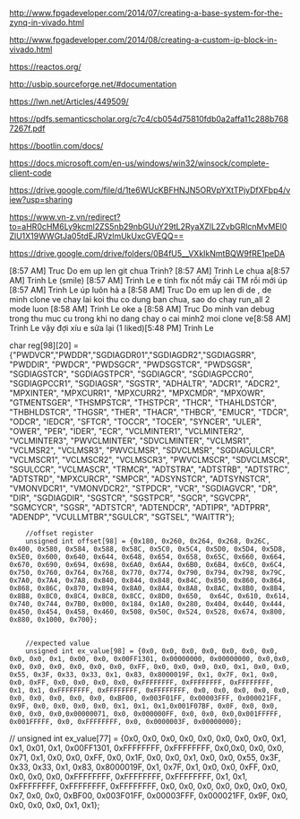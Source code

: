 http://www.fpgadeveloper.com/2014/07/creating-a-base-system-for-the-zynq-in-vivado.html
 
http://www.fpgadeveloper.com/2014/08/creating-a-custom-ip-block-in-vivado.html

https://reactos.org/

http://usbip.sourceforge.net/#documentation

https://lwn.net/Articles/449509/

https://pdfs.semanticscholar.org/c7c4/cb054d75810fdb0a2affa11c288b7687267f.pdf

https://bootlin.com/docs/

https://docs.microsoft.com/en-us/windows/win32/winsock/complete-client-code

https://drive.google.com/file/d/1te6WUcKBFHNJN5ORVpYXtTPjyDfXFbp4/view?usp=sharing

https://www.vn-z.vn/redirect?to=aHR0cHM6Ly9kcml2ZS5nb29nbGUuY29tL2RyaXZlL2ZvbGRlcnMvMEI0ZlU1X19WWGtJa05tdEJRVzlmUkUxcGVEQQ==

https://drive.google.com/drive/folders/0B4fU5__VXkIkNmtBQW9fRE1peDA


[8:57 AM] Truc Do
    em up len git chua Trinh?
​[8:57 AM] Trinh Le
    chua a 
​[8:57 AM] Trinh Le
    (smile) 
​[8:57 AM] Trinh Le
    e tính fix nốt mấy cái TM rồi mới úp 
​[8:57 AM] Trinh Le
    úp luôn hả a 
​[8:58 AM] Truc Do
    em up len di de , de minh clone ve chay lai koi thu co dung ban chua, sao do chay run_all 2 mode luon
​[8:58 AM] Trinh Le
    oke a 
​[8:58 AM] Truc Do
    minh van debug trong thu muc cu trong khi no dang chay o cai minh2 moi clone ve
​[8:58 AM] Trinh Le
    vậy đợi xíu e sửa lại 
(1 liked)​[5:48 PM] Trinh Le
    
char reg[98][20] = {"PWDVCR","PWDDR","SGDIAGDR01","SGDIAGDR2","SGDIAGSRR", "PWDDIR", "PWDCR", "PWDSGCR", "PWDSGSTCR", "PWDSGSR", "SGDIAGSTCR", "SGDIAGSTPCR", "SGDIAGCR", "SGDIAGPCCR0", "SGDIAGPCCR1", "SGDIAGSR", "SGSTR", "ADHALTR", "ADCR1", "ADCR2", "MPXINTER", "MPXCURR1", "MPXCURR2", "MPXCMDR", "MPXOWR", "GTMENTSGER", "THSMPSTCR", "THSTPCR", "THCR", "THAHLDSTCR", "THBHLDSTCR", "THGSR", "THER", "THACR", "THBCR", "EMUCR", "TDCR", "ODCR", "IEDCR", "SFTCR", "TOCCR", "TOCER", "SYNCER", "ULER", "OWER", "PER", "IDER", "ECR", "VCLMINTER1", "VCLMINTER2", "VCLMINTER3", "PWVCLMINTER", "SDVCLMINTER", "VCLMSR1", "VCLMSR2", "VCLMSR3", "PWVCLMSR", "SDVCLMSR", "SGDIAGULCR", "VCLMSCR1", "VCLMSCR2", "VCLMSCR3", "PWVCLMSCR", "SDVCLMSCR", "SGULCCR", "VCLMASCR", "TRMCR", "ADTSTRA", "ADTSTRB", "ADTSTRC", "ADTSTRD", "MPXCURCR", "SMPCR", "ADSYNSTCR", "ADTSYNSTCR", "VMONVDCR1", "VMONVDCR2", "STPDCR", "VCR", "SGDIAGVCR", "DR", "DIR", "SGDIAGDIR", "SGSTCR", "SGSTPCR", "SGCR", "SGVCPR", "SGMCYCR", "SGSR", "ADTSTCR", "ADTENDCR", "ADTIPR", "ADTPRR", "ADENDP", "VCULLMTBR","SGULCR", "SGTSEL", "WAITTR"}; 


        //offset register
        unsigned int offset[98] = {0x180, 0x260, 0x264, 0x268, 0x26C, 0x400, 0x580, 0x584, 0x588, 0x58C, 0x5C0, 0x5C4, 0x5D0, 0x5D4, 0x5D8, 0x5E0, 0x600, 0x640, 0x644, 0x648, 0x654, 0x658, 0x65C, 0x660, 0x664, 0x670, 0x690, 0x694, 0x698, 0x6A0, 0x6A4, 0x6B0, 0x6B4, 0x6C0, 0x6C4, 0x750, 0x760, 0x764, 0x768, 0x770, 0x774, 0x790, 0x794, 0x798, 0x79C, 0x7A0, 0x7A4, 0x7A8, 0x840, 0x844, 0x848, 0x84C, 0x850, 0x860, 0x864, 0x868, 0x86C, 0x870, 0x894, 0x8A0, 0x8A4, 0x8A8, 0x8AC, 0x8B0, 0x8B4, 0x8B8, 0x8C0, 0x8C4, 0x8C8, 0x8CC, 0x8D0, 0x650,  0x64C, 0x610, 0x614, 0x740, 0x744, 0x7B0, 0x000, 0x184, 0x1A0, 0x280, 0x404, 0x440, 0x444, 0x450, 0x454, 0x458, 0x460, 0x508, 0x50C, 0x524, 0x528, 0x674, 0x800, 0x880, 0x1000, 0x700}; 


        //expected value
        unsigned int ex_value[98] = {0x0, 0x0, 0x0, 0x0, 0x0, 0x0, 0x0, 0x0, 0x0, 0x1, 0x00, 0x0, 0x00FF1301, 0x00000000, 0x00000000, 0x0,0x0, 0x0, 0x0, 0x0, 0x0, 0x0, 0x0, 0xFF, 0x0, 0x0, 0x0, 0x0, 0x1, 0x0, 0x0, 0x55, 0x3F, 0x33, 0x33, 0x1, 0x83, 0x8000019F, 0x1, 0x7F, 0x1, 0x0, 0x0, 0xFF, 0x0, 0x0, 0x0, 0x0, 0xFFFFFFFF, 0xFFFFFFFF, 0xFFFFFFFF, 0x1, 0x1, 0xFFFFFFFF, 0xFFFFFFFF, 0xFFFFFFFF, 0x0, 0x0, 0x0, 0x0, 0x0, 0x0, 0x0, 0x0, 0x0, 0x0, 0xBF00, 0x003F01FF, 0x00003FFF, 0x000021FF, 0x9F, 0x0, 0x0, 0x0, 0x0, 0x1, 0x1, 0x1,0x001F07BF, 0x0F, 0x0, 0x0, 0x0, 0x0, 0x0,0x00000071, 0x0, 0x000000FF, 0x0, 0x0, 0x0,0x001FFFFF, 0x001FFFFF, 0x0, 0xFFFFFFFF, 0x0, 0x0000003F, 0x00000000};     
//        unsigned int ex_value[77] = {0x0, 0x0, 0x0, 0x0, 0x0, 0x0, 0x0, 0x0, 0x1, 0x1, 0x01, 0x1, 0x00FF1301, 0xFFFFFFFF, 0xFFFFFFFF, 0x0,0x0, 0x0, 0x0, 0x71, 0x1, 0x0, 0x0, 0xFF, 0x0, 0x1F, 0x0, 0x0, 0x1, 0x0, 0x0, 0x55, 0x3F, 0x33, 0x33, 0x1, 0x83, 0x8000019F, 0x1, 0x7F, 0x1, 0x0, 0x0, 0xFF, 0x0, 0x0, 0x0, 0x0, 0xFFFFFFFF, 0xFFFFFFFF, 0xFFFFFFFF, 0x1, 0x1, 0xFFFFFFFF, 0xFFFFFFFF, 0xFFFFFFFF, 0x0, 0x0, 0x0, 0x0, 0x0, 0x0, 0x0, 0x7, 0x0, 0x0, 0xBF00, 0x003F01FF, 0x00003FFF, 0x000021FF, 0x9F, 0x0, 0x0, 0x0, 0x0, 0x1, 0x1};     
 





